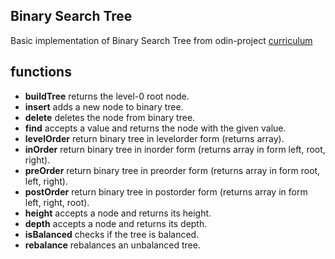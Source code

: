 ## Binary Search Tree

Basic implementation of Binary Search Tree from odin-project [curriculum](https://www.theodinproject.com/lessons/javascript-binary-search-trees)

## functions

- **buildTree** returns the level-0 root node.
- **insert** adds a new node to binary tree.
- **delete** deletes the node from binary tree.
- **find** accepts a value and returns the node with the given value.
- **levelOrder** return binary tree in levelorder form (returns array).
- **inOrder** return binary tree in inorder form (returns array in form left, root, right).
- **preOrder** return binary tree in preorder form (returns array in form root, left, right).
- **postOrder** return binary tree in postorder form (returns array in form left, right, root).
- **height** accepts a node and returns its height.
- **depth** accepts a node and returns its depth.
- **isBalanced** checks if the tree is balanced.
- **rebalance** rebalances an unbalanced tree.
